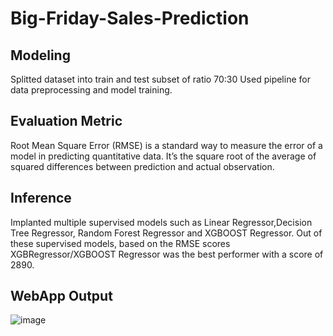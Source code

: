 # Big-Friday-Sales-Prediction

## Modeling
Splitted dataset into train and test subset of ratio 70:30
Used pipeline for data preprocessing and model training.

## Evaluation Metric
Root Mean Square Error (RMSE) is a standard way to measure the error of a model in predicting quantitative data. It’s the square root of the average of squared differences between prediction and actual observation.

## Inference
Implanted multiple supervised models such as Linear Regressor,Decision Tree Regressor, Random Forest Regressor and XGBOOST Regressor. Out of these supervised models, based on the RMSE scores XGBRegressor/XGBOOST Regressor was the best performer with a score of 2890.

## WebApp Output

![image](https://user-images.githubusercontent.com/81914291/215444528-9c915840-2a4d-4a7c-a341-520ef930c2e1.png)




